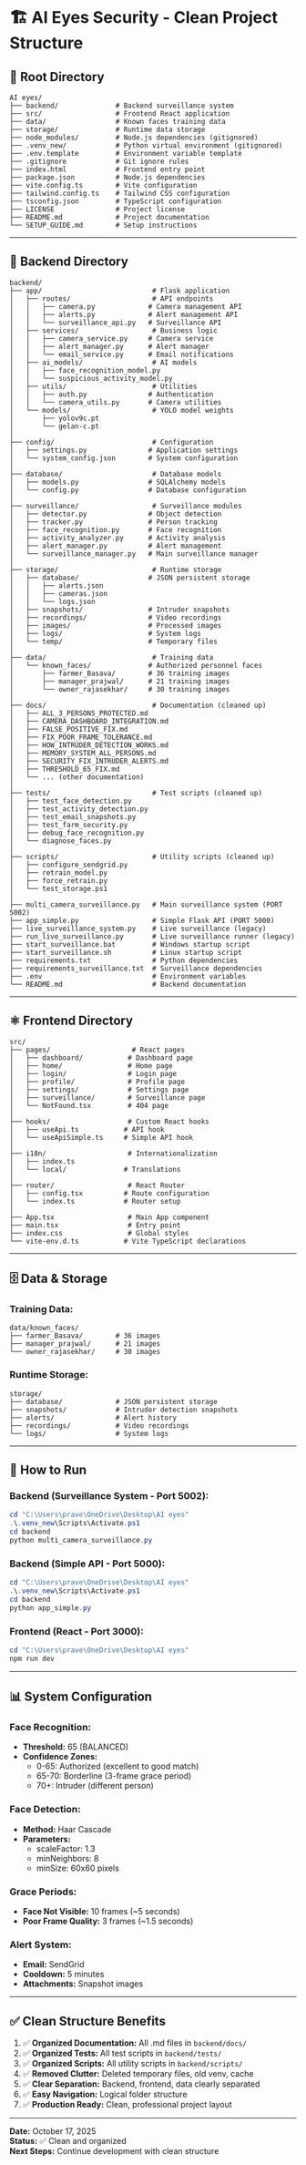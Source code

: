 # 🏗️ AI Eyes Security - Clean Project Structure

## 📁 **Root Directory**

```
AI eyes/
├── backend/              # Backend surveillance system
├── src/                  # Frontend React application
├── data/                 # Known faces training data
├── storage/              # Runtime data storage
├── node_modules/         # Node.js dependencies (gitignored)
├── .venv_new/            # Python virtual environment (gitignored)
├── .env.template         # Environment variable template
├── .gitignore            # Git ignore rules
├── index.html            # Frontend entry point
├── package.json          # Node.js dependencies
├── vite.config.ts        # Vite configuration
├── tailwind.config.ts    # Tailwind CSS configuration
├── tsconfig.json         # TypeScript configuration
├── LICENSE               # Project license
├── README.md             # Project documentation
└── SETUP_GUIDE.md        # Setup instructions
```

---

## 🐍 **Backend Directory**

```
backend/
├── app/                           # Flask application
│   ├── routes/                    # API endpoints
│   │   ├── camera.py             # Camera management API
│   │   ├── alerts.py             # Alert management API
│   │   └── surveillance_api.py   # Surveillance API
│   ├── services/                  # Business logic
│   │   ├── camera_service.py     # Camera service
│   │   ├── alert_manager.py      # Alert manager
│   │   └── email_service.py      # Email notifications
│   ├── ai_models/                 # AI models
│   │   ├── face_recognition_model.py
│   │   └── suspicious_activity_model.py
│   ├── utils/                     # Utilities
│   │   ├── auth.py               # Authentication
│   │   └── camera_utils.py       # Camera utilities
│   └── models/                    # YOLO model weights
│       ├── yolov9c.pt
│       └── gelan-c.pt
│
├── config/                        # Configuration
│   ├── settings.py               # Application settings
│   └── system_config.json        # System configuration
│
├── database/                      # Database models
│   ├── models.py                 # SQLAlchemy models
│   └── config.py                 # Database configuration
│
├── surveillance/                  # Surveillance modules
│   ├── detector.py               # Object detection
│   ├── tracker.py                # Person tracking
│   ├── face_recognition.py       # Face recognition
│   ├── activity_analyzer.py      # Activity analysis
│   ├── alert_manager.py          # Alert management
│   └── surveillance_manager.py   # Main surveillance manager
│
├── storage/                       # Runtime storage
│   ├── database/                 # JSON persistent storage
│   │   ├── alerts.json
│   │   ├── cameras.json
│   │   └── logs.json
│   ├── snapshots/                # Intruder snapshots
│   ├── recordings/               # Video recordings
│   ├── images/                   # Processed images
│   ├── logs/                     # System logs
│   └── temp/                     # Temporary files
│
├── data/                          # Training data
│   └── known_faces/              # Authorized personnel faces
│       ├── farmer_Basava/        # 36 training images
│       ├── manager_prajwal/      # 21 training images
│       └── owner_rajasekhar/     # 30 training images
│
├── docs/                          # Documentation (cleaned up)
│   ├── ALL_3_PERSONS_PROTECTED.md
│   ├── CAMERA_DASHBOARD_INTEGRATION.md
│   ├── FALSE_POSITIVE_FIX.md
│   ├── FIX_POOR_FRAME_TOLERANCE.md
│   ├── HOW_INTRUDER_DETECTION_WORKS.md
│   ├── MEMORY_SYSTEM_ALL_PERSONS.md
│   ├── SECURITY_FIX_INTRUDER_ALERTS.md
│   ├── THRESHOLD_65_FIX.md
│   └── ... (other documentation)
│
├── tests/                         # Test scripts (cleaned up)
│   ├── test_face_detection.py
│   ├── test_activity_detection.py
│   ├── test_email_snapshots.py
│   ├── test_farm_security.py
│   ├── debug_face_recognition.py
│   └── diagnose_faces.py
│
├── scripts/                       # Utility scripts (cleaned up)
│   ├── configure_sendgrid.py
│   ├── retrain_model.py
│   ├── force_retrain.py
│   └── test_storage.ps1
│
├── multi_camera_surveillance.py   # Main surveillance system (PORT 5002)
├── app_simple.py                  # Simple Flask API (PORT 5000)
├── live_surveillance_system.py    # Live surveillance (legacy)
├── run_live_surveillance.py       # Live surveillance runner (legacy)
├── start_surveillance.bat         # Windows startup script
├── start_surveillance.sh          # Linux startup script
├── requirements.txt               # Python dependencies
├── requirements_surveillance.txt  # Surveillance dependencies
├── .env                           # Environment variables
└── README.md                      # Backend documentation
```

---

## ⚛️ **Frontend Directory**

```
src/
├── pages/                    # React pages
│   ├── dashboard/           # Dashboard page
│   ├── home/                # Home page
│   ├── login/               # Login page
│   ├── profile/             # Profile page
│   ├── settings/            # Settings page
│   ├── surveillance/        # Surveillance page
│   └── NotFound.tsx         # 404 page
│
├── hooks/                   # Custom React hooks
│   ├── useApi.ts           # API hook
│   └── useApiSimple.ts     # Simple API hook
│
├── i18n/                    # Internationalization
│   ├── index.ts
│   └── local/              # Translations
│
├── router/                  # React Router
│   ├── config.tsx          # Route configuration
│   └── index.ts            # Router setup
│
├── App.tsx                  # Main App component
├── main.tsx                 # Entry point
├── index.css                # Global styles
└── vite-env.d.ts           # Vite TypeScript declarations
```

---

## 🗄️ **Data & Storage**

### **Training Data:**
```
data/known_faces/
├── farmer_Basava/        # 36 images
├── manager_prajwal/      # 21 images
└── owner_rajasekhar/     # 30 images
```

### **Runtime Storage:**
```
storage/
├── database/             # JSON persistent storage
├── snapshots/            # Intruder detection snapshots
├── alerts/               # Alert history
├── recordings/           # Video recordings
└── logs/                 # System logs
```

---

## 🚀 **How to Run**

### **Backend (Surveillance System - Port 5002):**
```powershell
cd "C:\Users\prave\OneDrive\Desktop\AI eyes"
.\.venv_new\Scripts\Activate.ps1
cd backend
python multi_camera_surveillance.py
```

### **Backend (Simple API - Port 5000):**
```powershell
cd "C:\Users\prave\OneDrive\Desktop\AI eyes"
.\.venv_new\Scripts\Activate.ps1
cd backend
python app_simple.py
```

### **Frontend (React - Port 3000):**
```powershell
cd "C:\Users\prave\OneDrive\Desktop\AI eyes"
npm run dev
```

---

## 📊 **System Configuration**

### **Face Recognition:**
- **Threshold:** 65 (BALANCED)
- **Confidence Zones:**
  - 0-65: Authorized (excellent to good match)
  - 65-70: Borderline (3-frame grace period)
  - 70+: Intruder (different person)

### **Face Detection:**
- **Method:** Haar Cascade
- **Parameters:**
  - scaleFactor: 1.3
  - minNeighbors: 8
  - minSize: 60x60 pixels

### **Grace Periods:**
- **Face Not Visible:** 10 frames (~5 seconds)
- **Poor Frame Quality:** 3 frames (~1.5 seconds)

### **Alert System:**
- **Email:** SendGrid
- **Cooldown:** 5 minutes
- **Attachments:** Snapshot images

---

## ✅ **Clean Structure Benefits**

1. ✅ **Organized Documentation:** All .md files in `backend/docs/`
2. ✅ **Organized Tests:** All test scripts in `backend/tests/`
3. ✅ **Organized Scripts:** All utility scripts in `backend/scripts/`
4. ✅ **Removed Clutter:** Deleted temporary files, old venv, cache
5. ✅ **Clear Separation:** Backend, frontend, data clearly separated
6. ✅ **Easy Navigation:** Logical folder structure
7. ✅ **Production Ready:** Clean, professional project layout

---

**Date:** October 17, 2025  
**Status:** ✅ Clean and organized  
**Next Steps:** Continue development with clean structure
